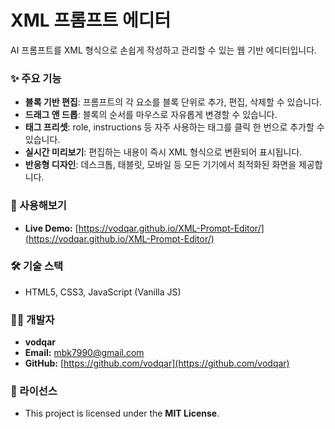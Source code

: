 # **XML 프롬프트 에디터**

AI 프롬프트를 XML 형식으로 손쉽게 작성하고 관리할 수 있는 웹 기반 에디터입니다.

### **✨ 주요 기능**

* **블록 기반 편집**: 프롬프트의 각 요소를 블록 단위로 추가, 편집, 삭제할 수 있습니다.  
* **드래그 앤 드롭**: 블록의 순서를 마우스로 자유롭게 변경할 수 있습니다.  
* **태그 프리셋**: role, instructions 등 자주 사용하는 태그를 클릭 한 번으로 추가할 수 있습니다.  
* **실시간 미리보기**: 편집하는 내용이 즉시 XML 형식으로 변환되어 표시됩니다.  
* **반응형 디자인**: 데스크톱, 태블릿, 모바일 등 모든 기기에서 최적화된 화면을 제공합니다.

### **🚀 사용해보기**

* **Live Demo:** [https://vodqar.github.io/XML-Prompt-Editor/](https://vodqar.github.io/XML-Prompt-Editor/)

### **🛠️ 기술 스택**

* HTML5, CSS3, JavaScript (Vanilla JS)

### **👨‍💻 개발자**

* **vodqar**  
* **Email:** mbk7990@gmail.com  
* **GitHub:** [https://github.com/vodqar](https://github.com/vodqar)

### **📜 라이선스**

* This project is licensed under the **MIT License**.
